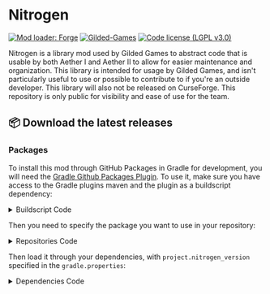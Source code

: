 # Nitrogen
[![Mod loader: Forge](https://img.shields.io/badge/mod%20loader-forge-CC974D?style=flat-square)](https://files.minecraftforge.net/net/minecraftforge/forge/)
[![Gilded-Games](https://circleci.com/gh/Gilded-Games/Nitrogen/tree/1.19.svg?style=shield)](https://app.circleci.com/pipelines/github/Gilded-Games/Nitrogen?branch=1.19)
[![Code license (LGPL v3.0)](https://img.shields.io/badge/code%20license-LGPL%20v3.0-green.svg?style=flat-square)](https://github.com/Gilded-Games/Nitrogen/blob/1.19/LICENSE.txt)

Nitrogen is a library mod used by Gilded Games to abstract code that is usable by both Aether I and Aether II to allow for easier maintenance and organization. This library is intended for usage by Gilded Games, and isn't particularly useful to use or possible to contribute to if you're an outside developer. This library will also not be released on CurseForge. This repository is only public for visibility and ease of use for the team.

## :package: Download the latest releases
### Packages
To install this mod through GitHub Packages in Gradle for development, you will need the [Gradle Github Packages Plugin](https://github.com/0ffz/gpr-for-gradle). To use it, make sure you have access to the Gradle plugins maven and the plugin as a buildscript dependency:

<details>
<summary> Buildscript Code</summary>

```
buildscript {
  repositories {
    ...
    maven {
        name 'Gradle'
        url "https://plugins.gradle.org/m2/"
    }
  }
  dependencies {
    ...
    classpath group: 'io.github.0ffz', name: 'gpr-for-gradle', version: '1.+', changing: true
  }
}
```

</details>

Then you need to specify the package you want to use in your repository:

<details>
<summary> Repositories Code</summary>

```
repositories {
  ...
  maven githubPackage.invoke("Gilded-Games/Nitrogen")
}
```

</details>

Then load it through your dependencies, with `project.nitrogen_version` specified in the `gradle.properties`:

<details>
<summary> Dependencies Code</summary>

```
dependencies {
  ...
  compileOnly "com.gildedgames.nitrogen:nitrogen:${project.nitrogen_version}"
  runtimeOnly fg.deobf("com.gildedgames.nitrogen:nitrogen:${project.nitrogen_version}")
  ...
  jarJar fg.deobf("com.gildedgames.nitrogen:nitrogen:${project.nitrogen_version}") {
    jarJar.ranged(it, "[${project.nitrogen_version},)")
    jarJar.pin(it, "${project.nitrogen_version}")
  }
}
```

</details>
